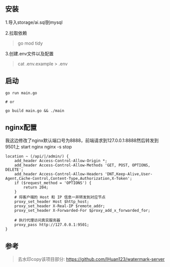 ## 安装
1.导入storage/ai.sql到mysql

2.拉取依赖
> go mod tidy

3.创建.env文件以及配置
> cat .env.example > .env


## 启动
```shell
go run main.go

# or

go build main.go && ./main
```

## nginx配置
我这边修改了nginx默认端口号为8888，前端请求到127.0.0.1:8888然后转发到9501上
start nginx
nginx -s stop

```shell
location ~ (/api/|/admin/) {
    add_header Access-Control-Allow-Origin *;
    add_header Access-Control-Allow-Methods 'GET, POST, OPTIONS, DELETE';
    add_header Access-Control-Allow-Headers 'DNT,Keep-Alive,User-Agent,Cache-Control,Content-Type,Authorization,X-Token';
    if ($request_method = 'OPTIONS') {
        return 204;
    }
    # 将客户端的 Host 和 IP 信息一并转发到对应节点
    proxy_set_header Host $http_host;
    proxy_set_header X-Real-IP $remote_addr;
    proxy_set_header X-Forwarded-For $proxy_add_x_forwarded_for;
    
    # 执行代理访问真实服务器
    proxy_pass http://127.0.0.1:9501;
}
```

## 参考
> 去水印copy该项目部分: https://github.com/IHuan123/watermark-server